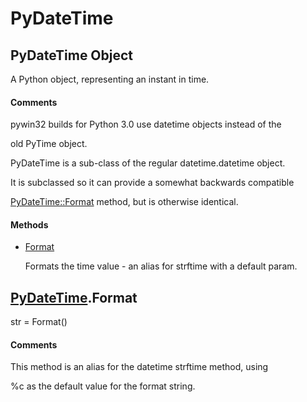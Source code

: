 # PyDateTime


## PyDateTime Object

A Python object, representing an instant in time\.

#### Comments

pywin32 builds for Python 3\.0 use datetime objects instead of the 

old PyTime object\.

PyDateTime is a sub-class of the regular datetime\.datetime object\. 

It is subclassed so it can provide a somewhat backwards compatible 

[PyDateTime::Format](PyDateTime.md#pydatetimeformat) method, but is otherwise identical\.

#### Methods

  - [Format](PyDateTime.md#pydatetimeformat)

    Formats the time value - an alias for strftime with a default param\.&nbsp;


## [PyDateTime](PyDateTime.md#pydatetime)\.Format

str = Format\(\)

#### Comments

This method is an alias for the datetime strftime method, using 

%c as the default value for the format string\.